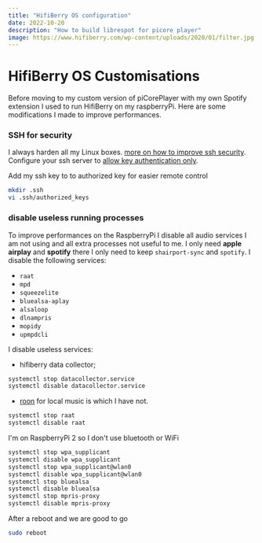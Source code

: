 ```yaml
---
title: "HifiBerry OS configuration"
date: 2022-10-20
description: "How to build librespot for picore player"
image: https://www.hifiberry.com/wp-content/uploads/2020/01/filter.jpg
---
```


# HifiBerry OS Customisations

Before moving to my custom version of piCorePlayer with my own Spotify extension I used to run HifiBerry on my raspberryPi.
Here are some modifications I made to improve performances.

### SSH for security
I always harden all my Linux boxes. [more on how to improve ssh security](https://www.digitalocean.com/community/tutorials/how-to-harden-openssh-on-ubuntu-20-04). Configure your ssh server to [allow key authentication only](https://www.digitalocean.com/community/tutorials/how-to-harden-openssh-on-ubuntu-20-04#step-4-advanced-hardening).

Add my ssh key to to authorized key for easier remote control
```bash
mkdir .ssh
vi .ssh/authorized_keys
```

### disable useless running processes

To improve performances on the RaspberryPi I disable all audio services I am not using and all extra processes not useful to me.
I only need **apple airplay** and **spotify** there I only need to keep `shairport-sync` and `spotify`.
I disable the following services:
 * `raat`
 * `mpd`
 * `squeezelite`
 * `bluealsa-aplay`
 * `alsaloop`
 * `dlnampris`
 * `mopidy`
 * `upmpdcli`

I disable useless services:
 * hifiberry data collector;
```bash
systemctl stop datacollector.service
systemctl disable datacollector.service
```
 * [roon](https://roon.app/fr/) for local music is which I have not.
```bash
systemctl stop raat
systemctl disable raat
```

I'm on RaspberryPi 2 so I don't use bluetooth or WiFi
```bash
systemctl stop wpa_supplicant
systemctl disable wpa_supplicant
systemctl stop wpa_supplicant@wlan0
systemctl disable wpa_supplicant@wlan0
systemctl stop bluealsa
systemctl disable bluealsa
systemctl stop mpris-proxy
systemctl disable mpris-proxy
```

After a reboot and we are good to go
```bash
sudo reboot
```